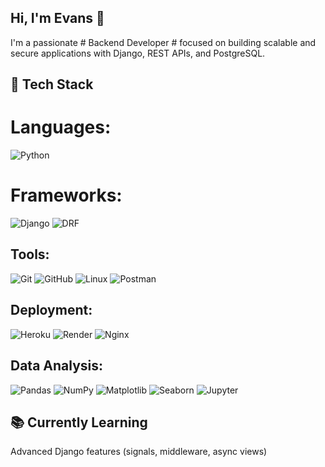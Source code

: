 ## Hi, I'm Evans 👋


I'm a passionate # Backend Developer # focused on building scalable and secure applications with Django, REST APIs, and PostgreSQL.

## 🚀 Tech Stack

# Languages:


![Python](https://img.shields.io/badge/Python-3776AB?logo=python&logoColor=white) 

# Frameworks:


![Django](https://img.shields.io/badge/Django-092E20?logo=django&logoColor=white) ![DRF](https://img.shields.io/badge/Django%20REST%20Framework-red?logo=django&logoColor=white) 

## Tools:


![Git](https://img.shields.io/badge/Git-F05032?logo=git&logoColor=white) ![GitHub](https://img.shields.io/badge/GitHub-181717?logo=github&logoColor=white) ![Linux](https://img.shields.io/badge/Linux-FCC624?logo=linux&logoColor=black) ![Postman](https://img.shields.io/badge/Postman-FF6C37?logo=postman&logoColor=white) 


## Deployment:


![Heroku](https://img.shields.io/badge/Heroku-430098?logo=heroku&logoColor=white) ![Render](https://img.shields.io/badge/Render-00979D?logo=render&logoColor=white) ![Nginx](https://img.shields.io/badge/Nginx-009639?logo=nginx&logoColor=white) 

## Data Analysis:


![Pandas](https://img.shields.io/badge/Pandas-150458?logo=pandas&logoColor=white) ![NumPy](https://img.shields.io/badge/NumPy-013243?logo=numpy&logoColor=white) ![Matplotlib](https://img.shields.io/badge/Matplotlib-11557c?logo=matplotlib&logoColor=white) ![Seaborn](https://img.shields.io/badge/Seaborn-16a085?logo=python&logoColor=white) ![Jupyter](https://img.shields.io/badge/Jupyter-F37626?logo=jupyter&logoColor=white)

## 📚 Currently Learning 
Advanced Django features (signals, middleware, async views)

<!--
**Ab494/Ab494** is a ✨ _special_ ✨ repository because its `README.md` (this file) appears on your GitHub profile.

Here are some ideas to get you started:

- 🔭 I’m currently working on ...
- 🌱 I’m currently learning ...
- 👯 I’m looking to collaborate on ...
- 🤔 I’m looking for help with ...
- 💬 Ask me about ...
- 📫 How to reach me: ...
- 😄 Pronouns: ...
- ⚡ Fun fact: ...
-->
